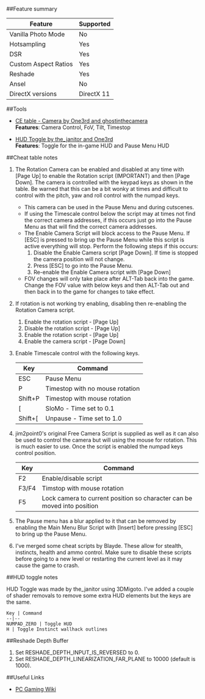 <!-- ![Hitman: Absolution](Images\Hitman_Abs_header.jpg "Shot by unknown"){.shadowed}-->

##Feature summary

Feature | Supported
--|--
Vanilla Photo Mode | No
Hotsampling | Yes
DSR | Yes
Custom Aspect Ratios | Yes
Reshade | Yes
Ansel | No
DirectX versions | DirectX 11
 
##Tools
* [CE table - Camera by One3rd and ghostinthecamera](..\CheatTables\Hitman_Absolution.CT)  
**Features**: Camera Control, FoV, Tilt, Timestop

* [HUD Toggle by the_janitor and One3rd](https://mega.nz/#!3cxmkC4Y!LIKJv-H4V11h3t1si3kBJpLgxTsPi56bDhoR4AOlPNo)  
**Features**: Toggle for the in-game HUD and Pause Menu HUD

##Cheat table notes

1. The Rotation Camera can be enabled and disabled at any time with [Page Up] to enable the Rotation script (IMPORTANT) and then [Page Down]. The camera is controlled with the keypad keys as shown in the table. Be warned that this can be a bit wonky at times and difficult to control with the pitch, yaw and roll control with the numpad keys.
	* This camera can be used in the Pause Menu and during cutscenes.
	* If using the Timescale control below the script may at times not find the correct camera addresses, if this occurs just go into the Pause Menu as that will find the correct camera addresses.
	* The Enable Camera Script will block access to the Pause Menu. If [ESC] is pressed to bring up the Pause Menu while this script is active everything will stop. Perform the following steps if this occurs:
		1. Disable the Enable Camera script [Page Down]. If time is stopped the camera position will not change.
		2. Press [ESC] to go into the Pause Menu.
		3. Re-enable the Enable Camera script with [Page Down]
	* FOV changes will only take place after ALT-Tab back into the game. Change the FOV value with below keys and then ALT-Tab out and then back in to the game for changes to take effect.

2. If rotation is not working try enabling, disabling then re-enabling the Rotation Camera script.
	1. Enable the rotation script - [Page Up]
	2. Disable the rotation script - [Page Up]
	3. Enable the rotation script - [Page Up]
	4. Enable the camera script - [Page Down]

3. Enable  Timescale control with the following keys.

	Key | Command
	--|--
	ESC | Pause Menu
	P | Timestop with no mouse rotation
	Shift+P | Timestop with mouse rotation 
	[ | SloMo - Time set to 0.1
	Shift+[ | Unpause - Time set to 1.0

4. jim2point0's original Free Camera Script is supplied as well as it can also be used to control the camera but will using the mouse for rotation. This is much easier to use. Once the script is enabled the numpad keys control position.

	Key | Command
	--|--
	F2 | Enable/disable script
	F3/F4 | Timstop with mouse rotation
	F5 | Lock camera to current position so character can be moved into position

5. The Pause menu has a blur applied to it that can be removed by enabling the Main Menu Blur Script with [Insert] before pressing [ESC] to bring up the Pause Menu.

6. I've merged some cheat scripts by Blayde. These allow for stealth, instincts, health and ammo control. Make sure to disable these scripts before going to a new level or restarting the current level as it may cause the game to crash.


##HUD toggle notes

HUD Toggle was made by the_janitor using 3DMigoto. I've added a couple of shader removals to remove some extra HUD elements but the keys are the same.

	Key | Command
	--|--
	NUMPAD_ZERO | Toggle HUD
	H | Toggle Instinct wallhack outlines

##Reshade Depth Buffer

1. Set RESHADE_DEPTH_INPUT_IS_REVERSED to 0.
2. Set RESHADE_DEPTH_LINEARIZATION_FAR_PLANE to 10000 (default is 1000).


##Useful Links

* [PC Gaming Wiki](https://pcgamingwiki.com/wiki/Hitman:_Absolution)